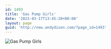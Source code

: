 ```yaml
---
id: 1493
title: 'Gas Pump Girls'
date: '2023-03-17T13:45:20+00:00'
layout: page
guid: 'http://new.andydixon.com/?page_id=1493'
---
```


![Gas Pump Girls](https://i0.wp.com/assets.g8x2.ldn.idrivee2-23.com/posters/Gas%20Pump%20Girls%2001.jpg?w=1200&ssl=1 "Gas Pump Girls")